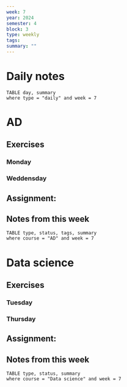 ```yaml
---
week: 7
year: 2024
semester: 4
block: 3
type: weekly
tags: 
summary: ""
---
```

# Daily notes
```dataview
TABLE day, summary 
where type = "daily" and week = 7
```
# AD
## Exercises 
### Monday
### Weddensday
## Assignment:

## Notes from this week
```dataview
TABLE type, status, tags, summary
where course = "AD" and week = 7
```

# Data science
## Exercises 
### Tuesday
### Thursday
## Assignment:

## Notes from this week
```dataview
TABLE type, status, summary
where course = "Data science" and week = 7
```


